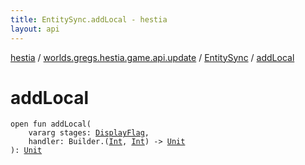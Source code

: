 ```yaml
---
title: EntitySync.addLocal - hestia
layout: api
---
```


<div class='api-docs-breadcrumbs'><a href="../../index.html">hestia</a> / <a href="../index.html">worlds.gregs.hestia.game.api.update</a> / <a href="index.html">EntitySync</a> / <a href="./add-local.html">addLocal</a></div>

# addLocal

<div class="signature"><code><span class="keyword">open</span> <span class="keyword">fun </span><span class="identifier">addLocal</span><span class="symbol">(</span><br/>&nbsp;&nbsp;&nbsp;&nbsp;<span class="keyword">vararg</span> <span class="parameterName" id="worlds.gregs.hestia.game.api.update.EntitySync$addLocal(kotlin.Array((worlds.gregs.hestia.game.update.DisplayFlag)), kotlin.Function3((world.gregs.hestia.core.network.packets.Packet.Builder, kotlin.Int, , kotlin.Unit)))/stages">stages</span><span class="symbol">:</span>&nbsp;<a href="../../worlds.gregs.hestia.game.update/-display-flag/index.html"><span class="identifier">DisplayFlag</span></a><span class="symbol">, </span><br/>&nbsp;&nbsp;&nbsp;&nbsp;<span class="parameterName" id="worlds.gregs.hestia.game.api.update.EntitySync$addLocal(kotlin.Array((worlds.gregs.hestia.game.update.DisplayFlag)), kotlin.Function3((world.gregs.hestia.core.network.packets.Packet.Builder, kotlin.Int, , kotlin.Unit)))/handler">handler</span><span class="symbol">:</span>&nbsp;<span class="identifier">Builder</span><span class="symbol">.</span><span class="symbol">(</span><a href="https://kotlinlang.org/api/latest/jvm/stdlib/kotlin/-int/index.html"><span class="identifier">Int</span></a><span class="symbol">,</span>&nbsp;<a href="https://kotlinlang.org/api/latest/jvm/stdlib/kotlin/-int/index.html"><span class="identifier">Int</span></a><span class="symbol">)</span>&nbsp;<span class="symbol">-&gt;</span>&nbsp;<a href="https://kotlinlang.org/api/latest/jvm/stdlib/kotlin/-unit/index.html"><span class="identifier">Unit</span></a><br/><span class="symbol">)</span><span class="symbol">: </span><a href="https://kotlinlang.org/api/latest/jvm/stdlib/kotlin/-unit/index.html"><span class="identifier">Unit</span></a></code></div>
